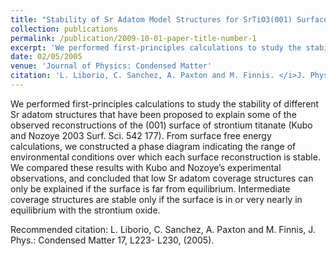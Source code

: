 ```yaml
---
title: "Stability of Sr Adatom Model Structures for SrTiO3(001) Surface Reconstructions"
collection: publications
permalink: /publication/2009-10-01-paper-title-number-1
excerpt: 'We performed first-principles calculations to study the stability of different Sr adatom structures that have been proposed to explain some of the observed reconstructions of the (001) surface of strontium titanate (Kubo and Nozoye 2003 Surf. Sci. 542 177). From surface free energy calculations, we constructed a phase diagram indicating the range of environmental conditions over which each surface reconstruction is stable. We compared these results with Kubo and Nozoye’s experimental observations, and concluded that low Sr adatom coverage structures can only be explained if the surface is far from equilibrium. Intermediate coverage structures are stable only if the surface is in or very nearly in equilibrium with the strontium oxide.'
date: 02/05/2005
venue: 'Journal of Physics: Condensed Matter'
citation: 'L. Liborio, C. Sanchez, A. Paxton and M. Finnis. </i>J. Phys.: Condensed Matter </i> 17, L223- L230, (2005).'
---
```

We performed first-principles calculations to study the stability
of different Sr adatom structures that have been proposed to explain some of
the observed reconstructions of the (001) surface of strontium titanate (Kubo
and Nozoye 2003 Surf. Sci. 542 177). From surface free energy calculations, we
constructed a phase diagram indicating the range of environmental conditions over which
each surface reconstruction is stable. We compared these results with Kubo and
Nozoye’s experimental observations, and concluded that low Sr adatom
coverage structures can only be explained if the surface is far from equilibrium.
Intermediate coverage structures are stable only if the surface is in or very nearly
in equilibrium with the strontium oxide.

Recommended citation: L. Liborio, C. Sanchez, A. Paxton and M. Finnis, J. Phys.: Condensed Matter 17, L223- L230, (2005).
